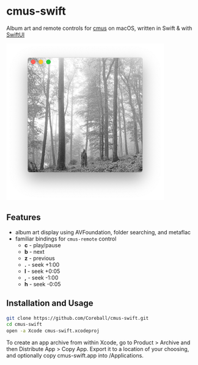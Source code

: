 # cmus-swift
Album art and remote controls for [cmus](https://github.com/cmus/cmus/) on macOS, written in Swift & with [SwiftUI](https://developer.apple.com/xcode/swiftui/)

![Screenshot](screenshot.png)

## Features
- album art display using AVFoundation, folder searching, and metaflac
- familiar bindings for `cmus-remote` control
  - **c** - play/pause
  - **b** - next
  - **z** - previous
  - **.** - seek +1:00
  - **l** - seek +0:05
  - **,** - seek -1:00
  - **h** - seek -0:05

## Installation and Usage
``` bash
git clone https://github.com/Coreball/cmus-swift.git
cd cmus-swift
open -a Xcode cmus-swift.xcodeproj
```
To create an app archive from within Xcode, go to Product > Archive and then Distribute App > Copy App.
Export it to a location of your choosing, and optionally copy cmus-swift.app into /Applications.
